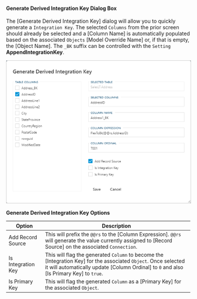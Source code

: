 #### Generate Derived Integration Key Dialog Box  

The [Generate Derived Integration Key] dialog will allow you to quickly generate a `Integration Key`.  The selected `Columns` from the prior screen should already be selected and a [Column Name] is automatically populated based on the associated `Objects` [Model Override Name] or, if that is empty, the [Object Name].  The `_BK` suffix can be controlled with the `Setting` **AppendIntegrationKey**.

<img 
    src="images/bimlflex-app-dialog-generate-derived-integration-key.png" 
    class="border-image" 
    style="border: 1px solid #CCC;" 
    title="Generate Derived Integration Key Dialog Box" 
/>

**Generate Derived Integration Key Options**

|Option|Description|
|-|-|
|Add Record Source|This will prefix the `@@rs` to the [Column Expression].  `@@rs` will generate the value currently assigned to [Record Source] on the associated `Connection`. |
|Is Integration Key|This will flag the generated `Column` to become the [Integration Key] for the associated `Object`.  Once selected it will automatically update [Column Ordinal] to `0` and also [Is Primary Key] to `true`.|
|Is Primary Key|This will flag the generated `Column` as a [Primary Key] for the associated `Object`.|
